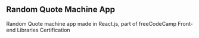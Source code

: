## Random Quote Machine App

Random Quote machine app made in React.js, part of freeCodeCamp Front-end Libraries Certification

